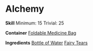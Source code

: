<!-- TITLE: Bottle of Fairy Tears -->
<!-- SUBTITLE: A glass bottle full of fairy tears -->

# Alchemy
**Skill**
Minimum: 15
Trivial: 25

**Container**
[Foldable Medicine Bag](foldable-medicine-bag)

**Ingredients**
[Bottle of Water](bottle-of-water)
[Fairy Tears](fairy-tears)